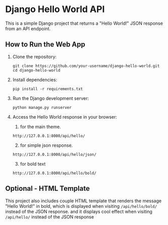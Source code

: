 # Django Hello World API

This is a simple Django project that returns a "Hello World!" JSON response from an API endpoint.

## How to Run the Web App

1. Clone the repository:
    ```
    git clone https://github.com/your-username/django-hello-world.git
    cd django-hello-world
    ```

2. Install dependencies:
    ```
    pip install -r requirements.txt
    ```

3. Run the Django development server:
    ```
    python manage.py runserver
    ```

4. Access the Hello World response in your browser:
   1) for the main theme.
    ```
    http://127.0.0.1:8000/api/hello/
    ```
    2) for simple json response.
    ```
    http://127.0.0.1:8000/api/hello/json/
    ```
    3) for bold text
    ```
    http://127.0.0.1:8000/api/hello/bold/
    ```

## Optional - HTML Template

This project also includes couple HTML template that renders the message "Hello World!" in bold, which is displayed when visiting `/api/hello/bold/` instead of the JSON response. and it displays cool effect when visiting  `/api/hello/` instead of the JSON response 
